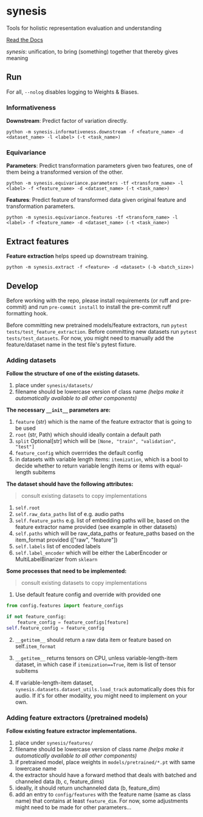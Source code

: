 # synesis
Tools for holistic representation evaluation and understanding

[Read the Docs](https://synesis.rtfd.io)

*synesis*: unification, to bring (something) together that thereby gives meaning

## Run
For all, `--nolog` disables logging to Weights & Biases.
### Informativeness
**Downstream**: Predict factor of variation directly.
```
python -m synesis.informativeness.downstream -f <feature_name> -d <dataset_name> -l <label> (-t <task_name>)
```
### Equivariance
**Parameters**: Predict transformation parameters given two features, one of them being a transformed version of the other.
```
python -m synesis.equivariance.parameters -tf <transform_name> -l <label> -f <feature_name> -d <dataset_name> (-t <task_name>)
```
**Features**: Predict feature of transformed data given original feature and transformation parameters.
```
python -m synesis.equivariance.features -tf <transform_name> -l <label> -f <feature_name> -d <dataset_name> (-t <task_name>)
```

## Extract features
**Feature extraction** helps speed up downstream training.
```
python -m synesis.extract -f <feature> -d <dataset> (-b <batch_size>)
```

## Develop
Before working with the repo, please install requirements (or ruff and pre-commit) and run
```pre-commit install``` to install the pre-commit ruff formatting hook.

Before committing new pretrained models/feature extractors, run `pytest tests/test_feature_extraction`. Before committing new datasets run `pytest tests/test_datasets`. For now, you might need to manually add the feature/dataset name in the test file's pytest fixture.

### Adding datasets
**Follow the structure of one of the existing datasets.**
1. place under `synesis/datasets/`
2. filename should be lowercase version of class name *(helps make it automatically available to all other components)*

**The necessary `__init__` parameters are:**
1. `feature` (str) which is the name of the feature extractor that is going to be used
2. `root` (str, Path) which should ideally contain a default path
3. `split` Optional[str] which will be `[None, "train", "validation", "test"]`  
4. `feature_config` which overrrides the default config
5. in datasets with variable length items: `itemization`, which is a bool to decide whether to return variable length items or items with equal-length subitems

**The dataset should have the following attributes:**
> consult existing datasets to copy implementations
1. `self.root`
2. `self.raw_data_paths` list of e.g. audio paths
3. `self.feature_paths` e.g. list of embedding paths will be, based on the feature extractor name provided (see example in other datasets)
4. `self.paths` which will be raw_data_paths or feature_paths based on the item_format provided (["raw", "feature"])
5. `self.labels` list of encoded labels
6. `self.label_encoder` which will be either the LaberEncoder or MultiLabelBinarizer from `sklearn`

**Some processes that need to be implemented:**
> consult existing datasets to copy implementations
1. Use default feature config and override with provided one
```python
from config.features import feature_configs

if not feature_config:
    feature_config = feature_configs[feature]
self.feature_config = feature_config
```
2. `__getitem__` should return a raw data item or feature based on self.`item_format`
3. `__getitem__` returns tensors on CPU, unless variable-length-item dataset, in which case if `itemization==True`, item is list of tensor subitems

4. If variable-length-item dataset, `synesis.datasets.dataset_utils.load_track` automatically does this for audio. If it's for other modality, you might need to implement on your own.

### Adding feature extractors (/pretrained models)
**Follow existing feature extractor implementations.**
1. place under `synesis/features/`
2. filename should be lowercase version of class name *(helps make it automatically available to all other components)*
3. if pretrained model, place weights in `models/pretrained/*.pt` with same lowercase name
4. the extractor should have a forward method that deals with batched and channeled data (b, c, feature_dims)
5. ideally, it should return unchanneled data (b, feature_dim)
6. add an entry to `config/features` with the feature name (same as class name) that contains at least `feature_dim`. For now, some adjustments might need to be made for other parameters...
